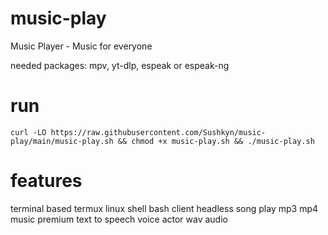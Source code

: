 # music-play
Music Player - Music for everyone

needed packages:
mpv, yt-dlp, espeak or espeak-ng

# run
```curl -LO https://raw.githubusercontent.com/Sushkyn/music-play/main/music-play.sh && chmod +x music-play.sh && ./music-play.sh```

# features
terminal based termux linux shell bash client headless song play mp3 mp4 music premium text to speech voice actor wav audio
